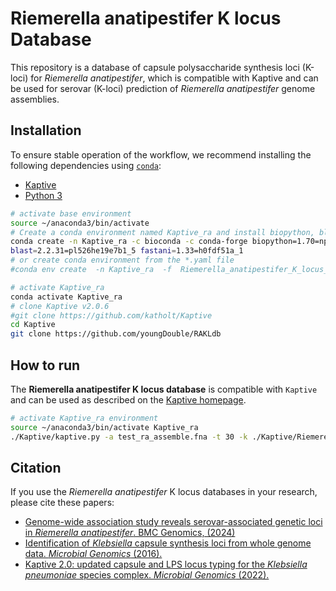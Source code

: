 # Riemerella anatipestifer K locus Database

This repository is a database of capsule polysaccharide synthesis loci (K-loci) for *Riemerella anatipestifer*, which is compatible with Kaptive and can be used for serovar (K-loci) prediction of *Riemerella anatipestifer* genome assemblies.

##  Installation

To ensure stable operation of the workflow, we recommend installing the following dependencies using [`conda`](https://conda.io/projects/conda/en/latest/user-guide/install/index.html):

- [Kaptive](https://github.com/katholt/Kaptive)
- [Python 3](https://www.python.org/downloads/) 

```bash
# activate base environment
source ~/anaconda3/bin/activate
# Create a conda environment named Kaptive_ra and install biopython, blast (for Kaptive), and fastani
conda create -n Kaptive_ra -c bioconda -c conda-forge biopython=1.70=np112py36_1 
blast=2.2.31=pl526he19e7b1_5 fastani=1.33=h0fdf51a_1
# or create conda environment from the *.yaml file
#conda env create  -n Kaptive_ra  -f  Riemerella_anatipestifer_K_locus_Kaptive_db_conda_install.yml

# activate Kaptive_ra 
conda activate Kaptive_ra
# clone Kaptive v2.0.6 
#git clone https://github.com/katholt/Kaptive
cd Kaptive
git clone https://github.com/youngDouble/RAKLdb
```

## How to run

The **Riemerella anatipestifer K locus database** is compatible with `Kaptive` and can be used as described on the [Kaptive homepage](https://github.com/katholt/Kaptive/wiki/How-to-run).

```bash
# activate Kaptive_ra environment
source ~/anaconda3/bin/activate Kaptive_ra
./Kaptive/kaptive.py -a test_ra_assemble.fna -t 30 -k ./Kaptive/Riemerella_anatipestifer_K_locus_Kaptive_db/Riemerella_anatipestifer_K_locus_primary_reference.gbk -g ./Kaptive/Riemerella_anatipestifer_K_locus_Kaptive_db/Riemerella_anatipestifer_wzx_wzy.fasta -o test 

```



## Citation

If you use the *Riemerella anatipestifer* K locus databases in your research, please cite these papers:

- [Genome-wide association study reveals serovar-associated genetic loci in *Riemerella anatipestifer*. BMC Genomics, (2024)](https://doi.org/10.1186/s12864-024-09988-4)
- [Identification of *Klebsiella* capsule synthesis loci from whole genome data. *Microbial Genomics* (2016).](http://mgen.microbiologyresearch.org/content/journal/mgen/10.1099/mgen.0.000102)
- [Kaptive 2.0: updated capsule and LPS locus typing for the *Klebsiella pneumoniae* species complex. *Microbial Genomics* (2022).](https://doi.org/10.1099/mgen.0.000800)

